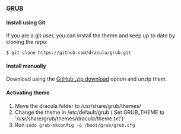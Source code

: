 ### [GRUB](https://gnu.org/software/grub/)

#### Install using Git

If you are a git user, you can install the theme and keep up to date by cloning the repo:

    $ git clone https://github.com/dracula/grub.git

#### Install manually

Download using the [GitHub .zip download](https://github.com/dracula/grub/archive/master.zip) option and unzip them.

#### Activating theme

1. Move the dracula folder to /usr/share/grub/themes/
2. Change the theme in /etc/default/grub ( Set GRUB_THEME to '/usr/share/grub/themes/dracula/theme.txt')
3. Run `sudo grub-mkconfig -o /boot/grub/grub.cfg`
